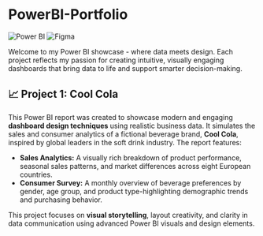 # PowerBI-Portfolio
![Power BI](https://github.com/user-attachments/assets/9340983c-b22d-4be9-a9a6-c9c80b5005b2) ![Figma](https://github.com/user-attachments/assets/92b454f5-d71b-4bb9-89af-37cc008397fb) 
<p>Welcome to my Power BI showcase - where data meets design. Each project reflects my passion for creating intuitive, visually engaging dashboards that bring data to life and support smarter decision-making.</p>

  <h2>📈 Project 1: Cool Cola </h2>
  <p>This Power BI report was created to showcase modern and engaging <strong>dashboard design techniques</strong> using realistic business data. It simulates the sales and consumer analytics of a fictional beverage brand, <strong>Cool Cola</strong>, inspired by global leaders in the soft drink industry. The report features:</p>

  <ul>
    <li><strong>Sales Analytics:</strong>
      A visually rich breakdown of product performance, seasonal sales patterns, and market differences across eight European countries.</li>
    <li><strong>Consumer Survey:</strong>
      A monthly overview of beverage preferences by gender, age group, and product type-highlighting demographic trends and purchasing behavior.</li>
  </ul>

  <p>This project focuses on <strong>visual storytelling</strong>, layout creativity, and clarity in data communication using advanced Power BI visuals and design elements.</p>
</section>

